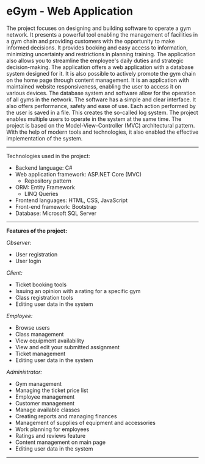 # eGym - Web Application

The project focuses on designing and building software to operate a gym network. It presents a powerful tool enabling the management of facilities in a gym chain and providing customers with the opportunity to make informed decisions. It provides booking and easy access to information, minimizing uncertainty and restrictions in planning training. The application also allows you to streamline the employee's daily duties and strategic decision-making. The application offers a web application with a database system designed for it. It is also possible to actively promote the gym chain on the home page through content management. It is an application with maintained website responsiveness, enabling the user to access it on various devices. The database system and software allow for the operation of all gyms in the network. The software has a simple and clear interface. It also offers performance, safety and ease of use. Each action performed by the user is saved in a file. This creates the so-called log system. The project enables multiple users to operate in the system at the same time. The project is based on the Model-View-Controller (MVC) architectural pattern. With the help of modern tools and technologies, it also enabled the effective implementation of the system.

----------------------------------------

Technologies used in the project:
- Backend language: C#
- Web application framework: ASP.NET Core (MVC)
  - Repository pattern
- ORM: Entity Framework
  - LINQ Queries
- Frontend languages: HTML, CSS, JavaScript
- Front-end framework: Bootstrap
- Database: Microsoft SQL Server

----------------------------------------

**Features of the project:**

*Observer:*
- User registration
- User login

*Client:*
- Ticket booking tools
- Issuing an opinion with a rating for a specific gym
- Class registration tools
- Editing user data in the system

*Employee:*
- Browse users
- Class management
- View equipment availability
- View and edit your submitted assignment
- Ticket management
- Editing user data in the system

*Administrator:*
- Gym management
- Managing the ticket price list
- Employee management
- Customer management
- Manage available classes
- Creating reports and managing finances
- Management of supplies of equipment and accessories
- Work planning for employees
- Ratings and reviews feature
- Content management on main page
- Editing user data in the system

----------------------------------------

